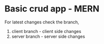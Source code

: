 # Basic crud app - MERN  

For latest changes check the branch,
1. client branch - client side changes
2. server branch - server side changes
